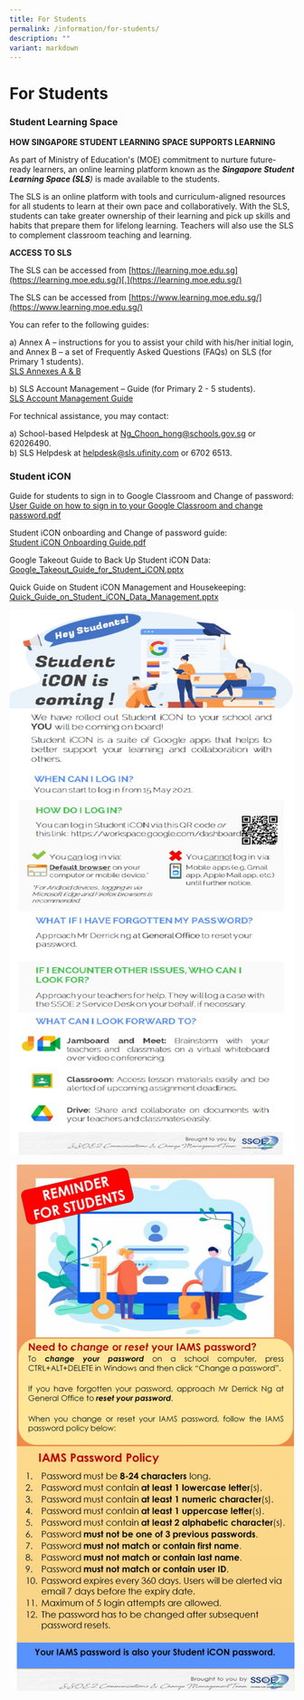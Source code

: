 ```yaml
---
title: For Students
permalink: /information/for-students/
description: ""
variant: markdown
---
```

# **For Students**

### Student Learning Space

**HOW SINGAPORE STUDENT LEARNING SPACE SUPPORTS LEARNING**  

  

As part of Ministry of Education's (MOE) commitment to nurture future-ready learners, an online learning platform known as the _**Singapore Student Learning Space (SLS**)_ is made available to the students.  
  
The SLS is an online platform with tools and curriculum-aligned resources for all students to learn at their own pace and collaboratively. With the SLS, students can take greater ownership of their learning and pick up skills and habits that prepare them for lifelong learning. Teachers will also use the SLS to complement classroom teaching and learning.  

**ACCESS TO SLS**

The SLS can be accessed from [https://learning.moe.edu.sg](https://learning.moe.edu.sg/)[.](https://learning.moe.edu.sg/)

The SLS can be accessed from [https://www.learning.moe.edu.sg/](https://www.learning.moe.edu.sg/)  

You can refer to the following guides: 

a) Annex A – instructions for you to assist your child with his/her initial login, and Annex B – a set of Frequently Asked Questions (FAQs) on SLS (for Primary 1 students).  
[SLS Annexes A & B](/files/SLS_for_Pri_1__Annexes_A___B_.pdf)

b) SLS Account Management – Guide (for Primary 2 - 5 students).  
[SLS Account Management Guide](/files/SLS_Account_Management___Guide_for_Students__Pri_.pdf)

For technical assistance, you may contact:  

a) School-based Helpdesk   at [Ng_Choon_hong@schools.gov.sg](mailto:Ng_Choon_hong@schools.gov.sg) or 62026490.  
b) SLS Helpdesk at [helpdesk@sls.ufinity.com](mailto:helpdesk@sls.ufinity.com) or 6702 6513.

### Student iCON

 
Guide for students to sign in to Google Classroom and Change of password:  
[User Guide on how to sign in to your Google Classroom and change password.pdf](/files/User%20Guide%20on%20how%20to%20sign%20in%20to%20your%20Google%20Classroom%20and%20change%20password.pdf)  
  
Student iCON onboarding and Change of password guide:  
[Student iCON Onboarding Guide.pdf](/files/Student%20iCON%20Onboarding%20Guide.pdf)

Google Takeout Guide to Back Up Student iCON Data:  
[ Google_Takeout_Guide_for_Student_iCON.pptx](https://docs.google.com/presentation/d/1ghX6AGzLh9xo2XPB-cDYp3d1FQQo688K/edit?usp=drive_link&ouid=100938070840720001712&rtpof=true&sd=true)

Quick Guide on Student iCON Management and Housekeeping:  
[Quick_Guide_on_Student_iCON_Data_Management.pptx](https://docs.google.com/presentation/d/1ozgCCfOhx6M_ykAIXeqOZciRN661aeEc/edit?usp=drive_link&ouid=100938070840720001712&rtpof=true&sd=true)


![](/images/Student%20iCON%20-%20Student%20EDM%20Onboarding%20%20Introducing%20Student%20iCON.jpg)

![](/images/Student%20iCON%20-%20Student%20EDM%20IAMS%20Password%20Requirements.jpg)